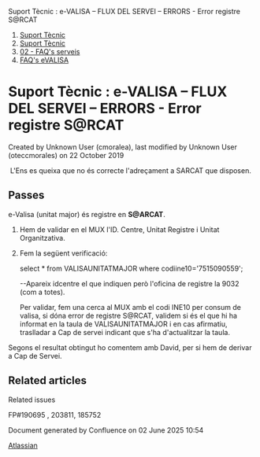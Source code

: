 Suport Tècnic : e-VALISA – FLUX DEL SERVEI – ERRORS - Error registre S@RCAT  

1.  [Suport Tècnic](index.md)
2.  [Suport Tècnic](13893782.md)
3.  [02 - FAQ's serveis](26313393.md)
4.  [FAQ's eVALISA](28705569.md)

Suport Tècnic : e-VALISA – FLUX DEL SERVEI – ERRORS - Error registre S@RCAT
===========================================================================

Created by Unknown User (cmoralea), last modified by Unknown User (oteccmorales) on 22 October 2019

 L'Ens es queixa que no és correcte l'adreçament a SARCAT que disposen.

Passes
------

e-Valisa (unitat major) és registre en **S@ARCAT**.

1.  Hem de validar en el MUX l'ID. Centre, Unitat Registre i Unitat Organitzativa.
2.  Fem la següent verificació:  
      
    
    select \* from VALISAUNITATMAJOR where codiine10='7515090559';
     
    --Apareix idcentre el que indiquen però l'oficina de registre la 9032 (com a totes).
    
    
    Per validar, fem una cerca al MUX amb el codi INE10 per consum de valisa, si dóna error de registre S@RCAT, validem si és el que hi ha informat en la taula de VALISAUNITATMAJOR i en cas afirmatiu, traslladar a Cap de servei indicant que s'ha d'actualitzar la taula.
    

  

Segons el resultat obtingut ho comentem amb David, per si hem de derivar a Cap de Servei.

Related articles
----------------

  

Related issues

FP#190695 , 203811, 185752 

Document generated by Confluence on 02 June 2025 10:54

[Atlassian](http://www.atlassian.com/)